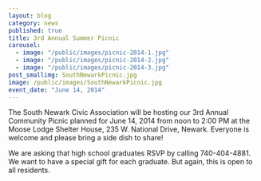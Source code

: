 ```yaml
---
layout: blog
category: news
published: true
title: 3rd Annual Summer Picnic
carousel: 
  - image: "/public/images/picnic-2014-1.jpg"
  - image: "/public/images/picnic-2014-2.jpg"
  - image: "/public/images/picnic-2014-3.jpg"
post_smallimg: SouthNewarkPicnic.jpg
image: /public/images/SouthNewarkPicnic.jpg
event_date: "June 14, 2014"
---
```


The South Newark Civic Association will be hosting our 3rd Annual Community Picnic planned for June 14, 2014 from noon to 2:00 PM at the Moose Lodge Shelter House, 235 W. National Drive, Newark. Everyone is welcome and please bring a side dish to share!

We are asking that high school graduates RSVP by calling 740-404-4881. We want to have a special gift for each graduate. But again, this is open to all residents.